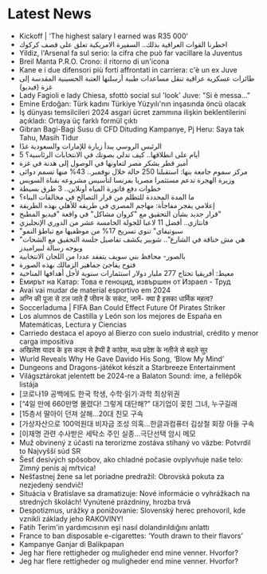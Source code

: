 # Latest News
-  Kickoff | 'The highest salary I earned was R35 000'
-  اخطرنا القوات العراقية بذلك.. السفيرة الامريكية تعلق على قصف كركوك
-  Yildiz, l'Arsenal fa sul serio: la cifra che può far vacillare la Juventus
-  Breil Manta P.R.O. Crono: il ritorno di un'icona
-  Kane e i due difensori più forti affrontati in carriera: c'è un ex Juve
-  طائرات عسكرية عراقية تنقل مساعدات طبية أرسلتها العتبة الحسينية المقدسة إلى غزة (فيديو)
-  Lady Fagioli e lady Chiesa, sfottò social sul 'look' Juve: "Si è messa..."
-  Emine Erdoğan: Türk kadını Türkiye Yüzyılı'nın inşasında öncü olacak
-  İş dünyası temsilcileri 2024 asgari ücret zammına ilişkin beklentilerini açıkladı: Ortaya üç farklı formül çıktı
-  Gibran Bagi-Bagi Susu di CFD Dituding Kampanye, Pj Heru: Saya tak Tahu, Masih Tidur
-  الرئيس الروسي يبدأ زيارة للإمارات والسعودية غدًا
-  5 أيام على انطلاقها.. كيف تدلي بصوتك في الانتخابات الرئاسية؟
-  أمير قطر يشكر مصر لتعاونها في الوصول إلى هدنة في غزة
-  مركز سموم جامعة بنها: استقبلنا 250 حالة خلال نوفمبر.. 43% منها تسمم دوائى
-  وزيرة الهجرة تدعم مستثمرا مصريا بفرنسا لتأسيس مشروعه بقناة السويس
-  خطوات دفع فاتورة المياه أونلاين.. 3 طرق بسيطة
-  ما المدة المحددة للتظلم من قرار التصالح في مخالفات البناء؟
-  إعلامي يفجر مفاجأة: مهاجم المصري في طريقه للأهلي بهذه الطريقة
-  قرار جديد بشأن التحقيق مع "كروان مشاكل" في واقعة "فيديو المطبخ"
-  فانتازي.. أفضل 11 لاعبا للجولة الخامسة عشر من الدوري الإنجليزي
-  "سبوتيفاي" تنوي تسريح 17% من موظفيها مع تباطؤ النمو
-  "هي مش خناقة في الشارع".. شوبير يكشف تفاصيل جلسة التحقيق مع الشحات ويوجه رسالة لبيراميدز
-  بالصور- محافظ بني سويف يتفقد عددا من اللجان الانتخابية
-  فتوح يفاجئ جماهير الزمالك بهذه الصورة
-  معيط: أفريقيا تحتاج 277 مليار دولار استثمارات سنوية لأجل أهدافها المناخية
-  Емирът на Катар: Това е геноцид, извършен от Израел - Труд
-  Avaí vai mudar de material esportivo em 2024
-  अग्नि की पूजा से टल जाते हैं जीवन के सकंट, जानें- क्या है इसका धार्मिक महत्व?
-  Soccerladuma | FIFA Ban Could Effect Future Of Pirates Striker
-  Los alumnos de Castilla y León son los mejores de España en Matemáticas, Lectura y Ciencias
-  Carriedo destaca el apoyo al Bierzo con suelo industrial, crédito y menor carga impositiva
-  अखिलेश यादव के इस कदम से हैप्पी है कांग्रेस, मध्य प्रदेश के नतीजे से बदले सुर
-  Wurld Reveals Why He Gave Davido His Song, ‘Blow My Mind’
-  Dungeons and Dragons-játékot készít a Starbreeze Entertainment
-  Világsztárokat jelentett be 2024-re a Balaton Sound: íme, a fellépők listája
-  [코로나19 공백에도 한국 학생, 수학·읽기·과학 최상위권
-  [“4일 만에 660만명 몰렸다! 그렇게 대단해?” 대기업이 꽂힌 그녀, 누구길래
-  [15층서 딸아이 던져 살해…20대 친모 구속
-  [가상자산으로 100억원대 비자금 조성 의혹…한글과컴퓨터 김상철 회장 아들 구속
-  [이재명 관련 수사받은 세탁소 주인 실종…극단선택 암시 메모
-  Muž obvinený z účasti na terorizme zostáva stíhaný vo väzbe: Potvrdil to Najvyšší súd SR
-  Šesť desivých spôsobov, ako chladné počasie ovplyvňuje naše telo: Zimný penis aj mŕtvica!
-  Nešťastnej žene sa let poriadne predražil: Obrovská pokuta za nezjedený sendvič!
-  Situácia v Bratislave sa dramatizuje: Nové informácie o vyhrážkach na stredných školách! Vynútené prázdniny, hrozba trvá
-  Despotizmus, urážky a ponižovanie: Slovenský herec prehovoril, kde vznikli základy jeho RAKOVINY!
-  Fatih Terim'in yardımcısının eşi nasıl dolandırıldığını anlattı
-  France to ban disposable e-cigarettes: ‘Youth drawn to their flavors’
-  Kampanye Ganjar di Balikpapan
-  Jeg har flere rettigheder og muligheder end mine venner. Hvorfor?
-  Jeg har flere rettigheder og muligheder end mine venner. Hvorfor?
